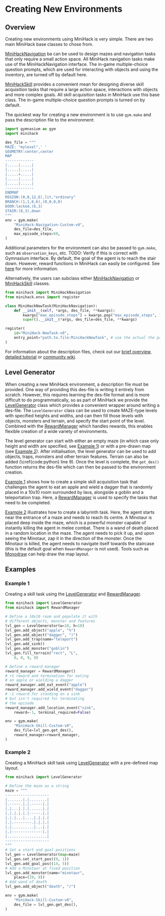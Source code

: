 # Creating New Environments

## Overview

Creating new environments using MiniHack is very simple. There are two main MiniHack base classes to chose from.

[MiniHackNavigation](../api/minihack.html#minihack.MiniHackNavigation) ba can be used to design mazes and navigation tasks that only require a small action space. All MiniHack navigation tasks make use of the MiniHackNavigation interface. The in-game multiple-choice question prompts, which are used for interacting with objects and using the inventory, are turned off by default here.

[MiniHackSkill](../api/minihack.html#minihack.MiniHackSkill) provides a convenient mean for designing diverse skill acquisition tasks that require a large action space, interactions with objects and more complex goals. All skill acquisition tasks in MiniHack use this base class. The in-game multiple-choice question prompts is turned on by default.

The quickest way for creating a new environment is to use `gym.make` and pass the description file to the environment:
```python
import gymnasium as gym
import minihack

des_file = """
MAZE: "mylevel",' '
GEOMETRY:center,center
MAP
-------------
|.....|.....|
|.....|.....|
|.....+.....|
|.....|.....|
|.....|.....|
-------------
ENDMAP
REGION:(0,0,12,6),lit,"ordinary"
BRANCH:(1,1,6,6),(0,0,0,0)
DOOR:locked,(6,3)
STAIR:(8,3),down
"""
env = gym.make(
    "MiniHack-Navigation-Custom-v0",
    des_file=des_file,
    max_episode_steps=50,
)
```

Additional parameters for the environment can also be passed to `gym.make`, such as `observation_keys`, etc. TODO: Verify if this is correct with Gymnasium interface.
By default, the goal of the agent is to reach the stair down. However, reward functions in MiniHack can easily be configured. See [here](../reward) for more information.

Alternatively, the users can subclass either [MiniHackNavigation](../api/minihack.html#minihack.MiniHackNavigation) or [MiniHackSkill](../api/minihack.html#minihack.MiniHackSkill) classes.

```python
from minihack import MiniHackNavigation
from minihack.envs import register

class MiniHackNewTask(MiniHackNavigation):
    def __init__(self, *args, des_file, **kwargs):
        kwargs["max_episode_steps"] = kwargs.pop("max_episode_steps", 1000)
        super().__init__(*args, des_file=des_file, **kwargs)

register(
    id="MiniHack-NewTask-v0",
    entry_point="path.to.file:MiniHackNewTask", # use the actual the path
)
```

For information about the description files, check out our [brief overview](./des_files), [detailed tutorial](../tutorials/des_file/index) or [community wiki](https://nethackwiki.com/wiki/Des-file_format).

## Level Generator

When creating a new MiniHack environment, a description file must be provided. One way of providing this des-file is writing it entirely from scratch. However, this requires learning the des-file format and is more difficult to do programmatically, so as part of MiniHack we provide the [LevelGenerator](../api/minihack.html#minihack.LevelGenerator) class which provides a convenient wrapper around writing a des-file. The `LevelGenerator` class can be used to create MAZE-type levels with specified heights and widths, and can then fill those levels with objects, monsters and terrain, and specify the start point of the level. Combined with the [RewardManager](../api/minihack.html#minihack.RewardManager) which handles rewards, this enables flexible creation of a wide variety of environments.

The level generator can start with either an empty maze (in which case only height and width are specified, see [Example 1](#example-1)) or with a pre-drawn map (see [Example 2](#example-2)). After initialisation, the level generator can be used to add objects, traps, monsters and other terrain features. Terrain can also be added (\cref{code:python} line 9). Once the level is complete, the `get_des()` function returns the des-file which can then be passed to the environment creation.

[Example 1](#example-1) shows how to create a simple skill acquisition task that challenges the agent to eat an apple and wield a dagger that is randomly placed in a 10x10 room surrounded by lava, alongside a goblin and a teleportation trap. Here, a [RewardManager](../api/minihack.html#minihack.RewardManager) is used to specify the tasks that need to be completed.

[Example 2](#example-2) illustrates how to create a labyrinth task. Here, the agent starts near the entrance of a maze and needs to reach its centre. A Minotaur is placed deep inside the maze, which is a powerful monster capable of instantly killing the agent in melee combat. There is a wand of death placed in a random location in the maze. The agent needs to pick it up, and upon seeing the Minotaur, zap it in the direction of the monster. Once the Minotaur is killed, the agent needs to navigate itself towards the staircase (this is the default goal when `RewardManager` is not used). Tools such as [Monodraw](https://monodraw.helftone.com) can help draw the map layout.

## Examples

### Example 1

Creating a skill task using the [LevelGenerator](../api/minihack.html#minihack.LevelGenerator) and [RewardManager](../api/minihack.html#minihack.RewardManager).

```python
from minihack import LevelGenerator
from minihack import RewardManager

# Define a 10x10 room and populate it with
# different objects, monster and features
lvl_gen = LevelGenerator(w=10, h=10)
lvl_gen.add_object("apple", "%")
lvl_gen.add_object("dagger", ")")
lvl_gen.add_trap(name="teleport")
lvl_gen.add_sink()
lvl_gen.add_monster("goblin")
lvl_gen.fill_terrain("rect", "L",
    0, 0, 9, 9)

# Define a reward manager
reward_manager = RewardManager()
# +1 reward and termination for eating
# an apple or wielding a dagger
reward_manager.add_eat_event("apple")
reward_manager.add_wield_event("dagger")
# -1 reward for standing on a sink
# but isn't required for terminating
# the episode
reward_manager.add_location_event("sink",
    reward=-1, terminal_required=False)

env = gym.make(
    "MiniHack-Skill-Custom-v0",
    des_file=lvl_gen.get_des(),
    reward_manager=reward_manager,
)
```

### Example 2

Creating a MiniHack skill task using [LevelGenerator](../api/minihack.html#minihack.LevelGenerator) with a pre-defined map layout.

```python
from minihack import LevelGenerator

# Define the maze as a string
maze = """
--------------------
|.......|.|........|
|.-----.|.|.-----|.|
|.|...|.|.|......|.|
|.|.|.|.|.|-----.|.|
|.|.|...|....|.|.|.|
|.|.--------.|.|.|.|
|.|..........|...|.|
|.|--------------|.|
|..................|
--------------------
"""
# Set a start and goal positions
lvl_gen = LevelGenerator(map=maze)
lvl_gen.set_start_pos((9, 1))
lvl_gen.add_goal_pos((14, 5))
# Add a Minotaur at fixed position
lvl_gen.add_monster(name="minotaur",
    place=(19, 9))
# Add wand of death
lvl_gen.add_object("death", "/")

env = gym.make(
    "MiniHack-Skill-Custom-v0",
    des_file = lvl_gen.get_des(),
)
```
